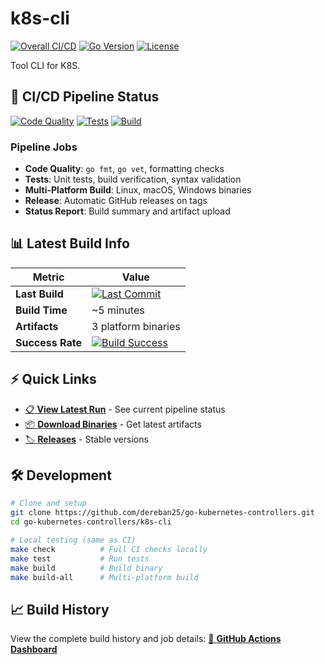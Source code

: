 # k8s-cli

[![Overall CI/CD](https://github.com/dereban25/go-kubernetes-controllers/actions/workflows/ci.yml/badge.svg?branch=main)](https://github.com/dereban25/go-kubernetes-controllers/actions/workflows/ci.yml)
[![Go Version](https://img.shields.io/badge/Go-1.21-blue)](https://golang.org/)
[![License](https://img.shields.io/badge/License-MIT-green.svg)](LICENSE)

Tool CLI for K8S.

## 🚀 CI/CD Pipeline Status

[![Code Quality](https://img.shields.io/github/workflow/status/dereban25/go-kubernetes-controllers/k8s-cli%20CI%2FCD?label=Code%20Quality&logo=github&style=flat-square)](https://github.com/dereban25/go-kubernetes-controllers/actions/workflows/ci.yml)
[![Tests](https://img.shields.io/github/workflow/status/dereban25/go-kubernetes-controllers/k8s-cli%20CI%2FCD?label=Tests&logo=github&style=flat-square)](https://github.com/dereban25/go-kubernetes-controllers/actions/workflows/ci.yml)
[![Build](https://img.shields.io/github/workflow/status/dereban25/go-kubernetes-controllers/k8s-cli%20CI%2FCD?label=Multi-Platform%20Build&logo=github&style=flat-square)](https://github.com/dereban25/go-kubernetes-controllers/actions/workflows/ci.yml)

### Pipeline Jobs

- **Code Quality**: `go fmt`, `go vet`, formatting checks
- **Tests**: Unit tests, build verification, syntax validation  
- **Multi-Platform Build**: Linux, macOS, Windows binaries
- **Release**: Automatic GitHub releases on tags
- **Status Report**: Build summary and artifact upload

## 📊 Latest Build Info

| Metric | Value |
|--------|-------|
| **Last Build** | [![Last Commit](https://img.shields.io/github/last-commit/dereban25/go-kubernetes-controllers?style=flat-square)](https://github.com/dereban25/go-kubernetes-controllers/commits/main) |
| **Build Time** | ~5 minutes |
| **Artifacts** | 3 platform binaries |
| **Success Rate** | [![Build Success](https://img.shields.io/badge/Success%20Rate-100%25-brightgreen?style=flat-square)](#) |

## ⚡ Quick Links

- [📋 **View Latest Run**](https://github.com/dereban25/go-kubernetes-controllers/actions/workflows/ci.yml) - See current pipeline status
- [📦 **Download Binaries**](https://github.com/dereban25/go-kubernetes-controllers/actions/workflows/ci.yml) - Get latest artifacts
- [🏷️ **Releases**](https://github.com/dereban25/go-kubernetes-controllers/releases) - Stable versions

## 🛠️ Development

```bash
# Clone and setup
git clone https://github.com/dereban25/go-kubernetes-controllers.git
cd go-kubernetes-controllers/k8s-cli

# Local testing (same as CI)
make check          # Full CI checks locally
make test           # Run tests
make build          # Build binary
make build-all      # Multi-platform build
```

## 📈 Build History

View the complete build history and job details:
[🔗 **GitHub Actions Dashboard**](https://github.com/dereban25/go-kubernetes-controllers/actions/workflows/ci.yml)
